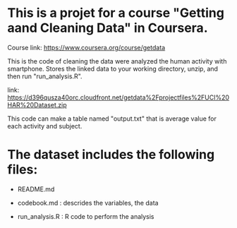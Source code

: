 # This is a projet for a course "Getting aand Cleaning Data" in Coursera.
Course link: https://www.coursera.org/course/getdata

This is the code of cleaning the data were analyzed the human activity with smartphone.
Stores the linked data to your working directory, unzip, and then run "run_analysis.R".

link: https://d396qusza40orc.cloudfront.net/getdata%2Fprojectfiles%2FUCI%20HAR%20Dataset.zip

This code can make a table named "output.txt" that is average value for each activity and subject.


The dataset includes the following files:
=========================================

- README.md

- codebook.md : descrides the variables, the data

- run_analysis.R : R code to perform the analysis